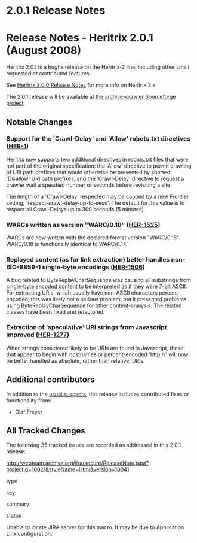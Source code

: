 # 2.0.1 Release Notes

# Release Notes - Heritrix 2.0.1 (August 2008)

Heritrix 2.0.1 is a bugfix release on the Heritrix-2 line, including
other small requested or contributed features.

See [Heritrix 2.0.0 Release Notes](2.0.0%20Release%20Notes) for more
info on Heritrix 2.x.

The 2.0.1 release will be available at [the archive-crawler Sourceforge
project](https://sourceforge.net/project/showfiles.php?group_id=73833&package_id=254931&release_id=618459&abmode=1).

## Notable Changes

### Support for the 'Crawl-Delay' and 'Allow' robots.txt directives ([HER-1](https://webarchive.jira.com/browse/HER-1))

Heritrix now supports two additional directives in robots.txt files that
were not part of the original specification: the 'Allow' directive to
permit crawling of URI path prefixes that would otherwise be prevented
by shorted 'Disallow' URI path prefixes, and the 'Crawl-Delay' directive
to request a crawler wait a specified number of seconds before
revisiting a site.

The length of a 'Crawl-Delay' respected may be capped by a new Frontier
setting, 'respect-crawl-delay-up-to-secs'. The default for this value is
to respect all Crawl-Delays up to 300 seconds (5 minutes).

### WARCs written as version "WARC/0.18" ([HER-1525](https://webarchive.jira.com/browse/HER-1525))

WARCs are now written with the declared format version "WARC/0.18".
WARC/0.18 is functionally identical to WARC/0.17.

### Replayed content (as for link extraction) better handles non-ISO-8859-1 single-byte encodings ([HER-1506](https://webarchive.jira.com/browse/HER-1506))

A bug related to ByteReplayCharSequence was causing all substrings from
single-byte encoded content to be interpreted as if they were 7-bit
ASCII. For extracting URIs, which usually have non-ASCII characters
percent-encoded, this was likely not a serious problem, but it presented
problems using ByteReplayCharSequence for other content-analysis. The
related classes have been fixed and refactored.

### Extraction of 'speculative' URI strings from Javascript improved ([HER-1277](https://webarchive.jira.com/browse/HER-1277))

When strings considered likely to be URIs are found in Javascript, those
that appear to begin with hostnames or percent-encoded 'http://' will
now be better handled as absolute, rather than relative, URIs.

## Additional contributors

In addition to the [usual
suspects](http://crawler.archive.org/team-list.html), this release
includes contributed fixes or functionality from:

-   Olaf Freyer

## All Tracked Changes

The following 35 tracked issues are recorded as addressed in this 2.0.1
release:

<http://webteam.archive.org/jira/secure/ReleaseNote.jspa?projectId=10021&styleName=Html&version=10041>

type

key

summary

status

Unable to locate JIRA server for this macro. It may be due to
Application Link configuration.
